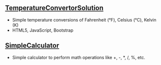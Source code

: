 ## <a href="https://sujitphadtare.github.io/tempconv">TemperatureConvertorSolution</a>
- Simple temperature conversions of Fahrenheit (°F), Celsius (°C), Kelvin (K)
- HTML5, JavaScript, Bootstrap

## <a href="https://sujitphadtare.github.io/SimpleCalculator/">SimpleCalculator</a>
- Simple calculator to perform math operations like +, -, *, /, %, etc.
